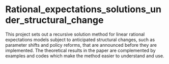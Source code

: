 # Rational_expectations_solutions_under_structural_change
This project sets out a recursive solution method for linear rational expectations models subject to anticipated structural changes, such as parameter shifts and policy reforms, that are announced before they are implemented. The theoretical results in the paper are complemented by examples and codes which make the method easier to understand and use.
